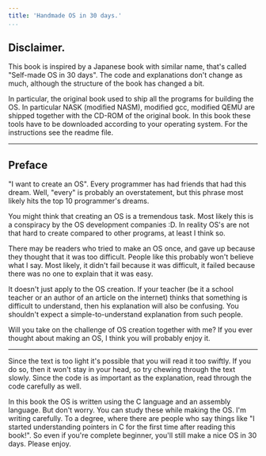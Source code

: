 ```yaml
---
title: 'Handmade OS in 30 days.'
...
```


## Disclaimer.

This book is inspired by a Japanese book with similar name, that's called "Self-made OS in 30 days". The code and explanations don't change as much, although the structure of the book has changed a bit.

In particular, the original book used to ship all the programs for building the OS. In particular NASK (modified NASM), modified gcc, modified QEMU are shipped together with the CD-ROM of the original book. In this book these tools have to be downloaded according to your operating system. For the instructions see the readme file.

---

## Preface

"I want to create an OS". Every programmer has had friends that had this dream. Well, "every" is probably an overstatement, but this phrase most likely hits the top 10 programmer's dreams.

You might think that creating an OS is a tremendous task. Most likely this is a conspiracy by the OS development companies :D. In reality OS's are not that hard to create compared to other programs, at least I think so.

There may be readers who tried to make an OS once, and gave up because they thought that it was too difficult. People like this probably won't believe what I say. Most likely, it didn't fail because it was difficult, it failed because there was no one to explain that it was easy.

It doesn't just apply to the OS creation. If your teacher (be it a school teacher or an author of an article on the internet) thinks that something is difficult to understand, then his explanation will also be confusing. You shouldn't expect a simple-to-understand explanation from such people.

Will you take on the challenge of OS creation together with me? If you ever thought about making an OS, I think you will probably enjoy it.

---

Since the text is too light it's possible that you will read it too swiftly. If you do so, then it won't stay in your head, so try chewing through the text slowly. Since the code is as important as the explanation, read through the code carefully as well.

In this book the OS is written using the C language and an assembly language. But don't worry. You can study these while making the OS. I'm writing carefully. To a degree, where there are people who say things like "I started understanding pointers in C for the first time after reading this book!". So even if you're complete beginner, you'll still make a nice OS in 30 days. Please enjoy.
